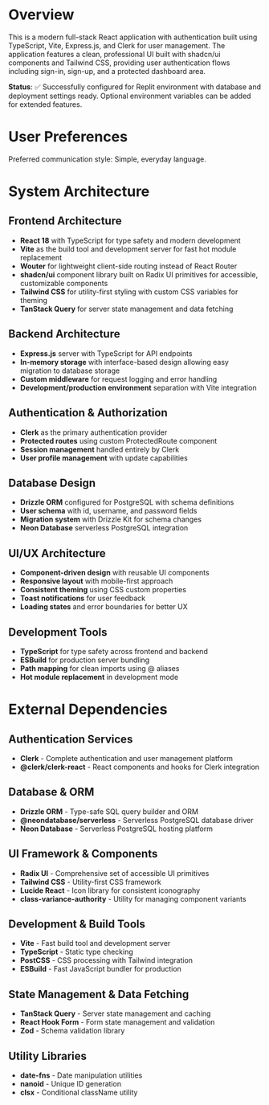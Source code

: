 # Overview

This is a modern full-stack React application with authentication built using TypeScript, Vite, Express.js, and Clerk for user management. The application features a clean, professional UI built with shadcn/ui components and Tailwind CSS, providing user authentication flows including sign-in, sign-up, and a protected dashboard area.

**Status**: ✅ Successfully configured for Replit environment with database and deployment settings ready. Optional environment variables can be added for extended features.

# User Preferences

Preferred communication style: Simple, everyday language.

# System Architecture

## Frontend Architecture
- **React 18** with TypeScript for type safety and modern development
- **Vite** as the build tool and development server for fast hot module replacement
- **Wouter** for lightweight client-side routing instead of React Router
- **shadcn/ui** component library built on Radix UI primitives for accessible, customizable components
- **Tailwind CSS** for utility-first styling with custom CSS variables for theming
- **TanStack Query** for server state management and data fetching

## Backend Architecture
- **Express.js** server with TypeScript for API endpoints
- **In-memory storage** with interface-based design allowing easy migration to database storage
- **Custom middleware** for request logging and error handling
- **Development/production environment** separation with Vite integration

## Authentication & Authorization
- **Clerk** as the primary authentication provider
- **Protected routes** using custom ProtectedRoute component
- **Session management** handled entirely by Clerk
- **User profile management** with update capabilities

## Database Design
- **Drizzle ORM** configured for PostgreSQL with schema definitions
- **User schema** with id, username, and password fields
- **Migration system** with Drizzle Kit for schema changes
- **Neon Database** serverless PostgreSQL integration

## UI/UX Architecture
- **Component-driven design** with reusable UI components
- **Responsive layout** with mobile-first approach
- **Consistent theming** using CSS custom properties
- **Toast notifications** for user feedback
- **Loading states** and error boundaries for better UX

## Development Tools
- **TypeScript** for type safety across frontend and backend
- **ESBuild** for production server bundling
- **Path mapping** for clean imports using @ aliases
- **Hot module replacement** in development mode

# External Dependencies

## Authentication Services
- **Clerk** - Complete authentication and user management platform
- **@clerk/clerk-react** - React components and hooks for Clerk integration

## Database & ORM
- **Drizzle ORM** - Type-safe SQL query builder and ORM
- **@neondatabase/serverless** - Serverless PostgreSQL database driver
- **Neon Database** - Serverless PostgreSQL hosting platform

## UI Framework & Components
- **Radix UI** - Comprehensive set of accessible UI primitives
- **Tailwind CSS** - Utility-first CSS framework
- **Lucide React** - Icon library for consistent iconography
- **class-variance-authority** - Utility for managing component variants

## Development & Build Tools
- **Vite** - Fast build tool and development server
- **TypeScript** - Static type checking
- **PostCSS** - CSS processing with Tailwind integration
- **ESBuild** - Fast JavaScript bundler for production

## State Management & Data Fetching
- **TanStack Query** - Server state management and caching
- **React Hook Form** - Form state management and validation
- **Zod** - Schema validation library

## Utility Libraries
- **date-fns** - Date manipulation utilities
- **nanoid** - Unique ID generation
- **clsx** - Conditional className utility